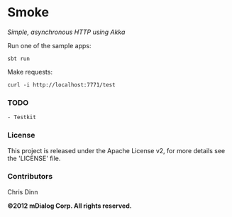Smoke
======

*Simple, asynchronous HTTP using Akka*

Run one of the sample apps:

    sbt run

Make requests:

    curl -i http://localhost:7771/test

### TODO

	- Testkit

### License

This project is released under the Apache License v2, for more details see the 'LICENSE' file.

### Contributors

Chris Dinn

**©2012 mDialog Corp. All rights reserved.**
